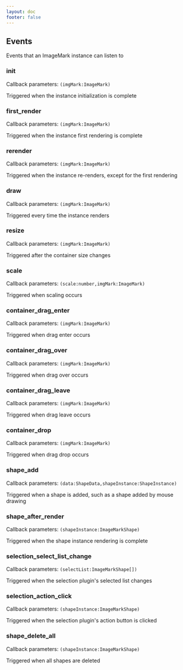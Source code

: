 ```yaml
---
layout: doc
footer: false
---
```


## Events

Events that an ImageMark instance can listen to

### init

Callback parameters: `(imgMark:ImageMark)`

Triggered when the instance initialization is complete

### first_render

Callback parameters: `(imgMark:ImageMark)`

Triggered when the instance first rendering is complete

### rerender

Callback parameters: `(imgMark:ImageMark)`

Triggered when the instance re-renders, except for the first rendering

### draw

Callback parameters: `(imgMark:ImageMark)`

Triggered every time the instance renders

### resize

Callback parameters: `(imgMark:ImageMark)`

Triggered after the container size changes

### scale

Callback parameters: `(scale:number,imgMark:ImageMark)`

Triggered when scaling occurs

### container_drag_enter

Callback parameters: `(imgMark:ImageMark)`

Triggered when drag enter occurs

### container_drag_over

Callback parameters: `(imgMark:ImageMark)`

Triggered when drag over occurs

### container_drag_leave

Callback parameters: `(imgMark:ImageMark)`

Triggered when drag leave occurs

### container_drop

Callback parameters: `(imgMark:ImageMark)`

Triggered when drag drop occurs

### shape_add

Callback parameters: `(data:ShapeData,shapeInstance:ShapeInstance)`

Triggered when a shape is added, such as a shape added by mouse drawing

### shape_after_render

Callback parameters: `(shapeInstance:ImageMarkShape)`

Triggered when the shape instance rendering is complete

### selection_select_list_change

Callback parameters: `(selectList:ImageMarkShape[])`

Triggered when the selection plugin's selected list changes

### selection_action_click

Callback parameters: `(shapeInstance:ImageMarkShape)`

Triggered when the selection plugin's action button is clicked

### shape_delete_all

Callback parameters: `(shapeInstance:ImageMarkShape)`

Triggered when all shapes are deleted

